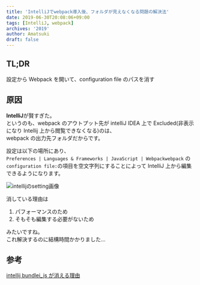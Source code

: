 ```yaml
---
title: 'IntelliJでwebpack導入後、フォルダが見えなくなる問題の解決法'
date: 2019-06-30T20:08:06+09:00
tags: [IntelliJ, webpack]
archives: '2019'
author: Amatsuki
draft: false
---
```


## TL;DR

設定から Webpack を開いて、configuration file のパスを消す

## 原因

**IntelliJ**が賢すぎた。  
というのも、webpack のアウトプット先が intelliJ IDEA 上で Excluded(非表示になり Intellij 上から閲覧できなくなる)のは、  
webpack の出力先フォルダだからです。

設定は以下の場所にあり、  
`Preferences | Languages & Frameworks | JavaScript | Webpackwebpack` の`configuration file:`の項目を空文字列にすることによって IntelliJ 上から編集できるようになります。

![intellijのsetting画像](/resources/why-did-webpack-hide-outputfile-on-intellij/intellij-webpack.png)

消している理由は

1. パフォーマンスのため
2. そもそも編集する必要がないため

みたいですね。  
これ解決するのに結構時間かかりました…

## 参考

[intellij bundlei_js が消える理由](https://youtrack.jetbrains.com/issue/WEB-35875)

